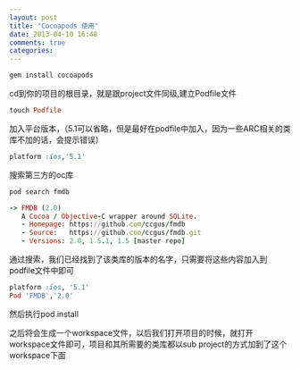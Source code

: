 ```yaml
---
layout: post
title: "Cocoapods 使用"
date: 2013-04-10 16:48
comments: true
categories: 
---
```



```ruby
gem install cocoapods
```

cd到你的项目的根目录，就是跟project文件同级,建立Podfile文件
```ruby
touch Podfile
```

加入平台版本，（5.1可以省略，但是最好在podfile中加入，因为一些ARC相关的类库不加的话，会提示错误）
```ruby
platform :ios,'5.1'
```


搜索第三方的oc库

```ruby
pod search fmdb

-> FMDB (2.0)
   A Cocoa / Objective-C wrapper around SQLite.
   - Homepage: https://github.com/ccgus/fmdb
   - Source:   https://github.com/ccgus/fmdb.git
   - Versions: 2.0, 1.5.1, 1.5 [master repo]
```

通过搜索，我们已经找到了该类库的版本的名字，只需要将这些内容加入到podfile文件中即可

```ruby
platform :ios, '5.1'
Pod 'FMDB','2.0'
```

然后执行pod install


之后将会生成一个workspace文件，以后我们打开项目的时候，就打开workspace文件即可，项目和其所需要的类库都以sub project的方式加到了这个workspace下面
